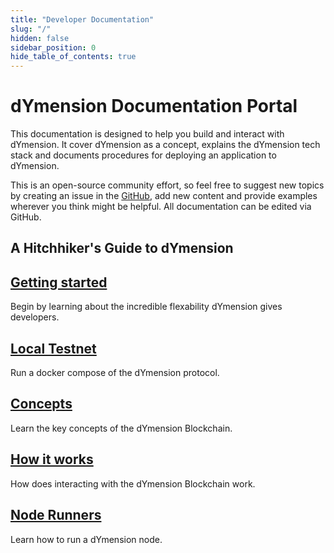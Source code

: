 ```yaml
---
title: "Developer Documentation"
slug: "/"
hidden: false
sidebar_position: 0
hide_table_of_contents: true
---
```


# dYmension Documentation Portal

This documentation is designed to help you build and interact with dYmension. It cover dYmension as a concept, explains the dYmension tech stack and documents procedures for deploying an application to dYmension.

This is an open-source community effort, so feel free to suggest new topics by creating an issue in the [GitHub](https://github.com/dymensionxyz/docs/issues), add new content and provide examples wherever you think might be helpful. All documentation can be edited via GitHub.

## A Hitchhiker's Guide to dYmension

<div class="docs-card-container">
<div class="row row-cols-1 row-cols-md-3a g-4">
  
  <div class="col">
    <div class="card card-body h-100 d-flex flex-column" >
    <a href="getting-started" class="card-title card-link stretched-link"> <h2>Getting started</h2></a>
    <p class="card-text">Begin by learning about the incredible flexability dYmension gives developers.</p>
</div>
  </div>
  <div class="col">
    <div class="card card-body h-100 d-flex flex-column">
    <a href="nodes/local-testnet/" class="card-title card-link stretched-link"> <h2>Local Testnet</h2></a>
    <p class="card-text">Run a docker compose of the dYmension protocol.</p>
</div>
</div>
</div>
</div>

<div class="docs-card-container">
<div class="row row-cols-1 row-cols-md-2a g-4">
  <div class="col">
    <div class="card card-body h-100 d-flex flex-column">
    <a href="concepts/aptos-concepts" class="card-title card-link stretched-link"> <h2>Concepts</h2></a>
    <p class="card-text">Learn the key concepts of the dYmension Blockchain.</p>
</div>
</div>
  <div class="col">
    <div class="card card-body h-100 d-flex flex-column" >
    <a href="guides/aptos-guides" class="card-title card-link stretched-link"> <h2>How it works</h2></a>
    <p class="card-text">How does interacting with the dYmension Blockchain work.</p>
</div>
  </div>
  <div class="col">
    <div class="card card-body h-100 d-flex flex-column">
    <a href="guides/move-guides/move-on-aptos" class="card-title card-link stretched-link"> <h2>Node Runners</h2></a>
    <p class="card-text">Learn how to run a dYmension node.</p>
</div>
</div>
</div>
</div>
